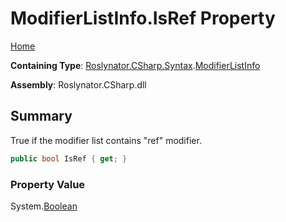 # ModifierListInfo\.IsRef Property <a name="_Top"></a>

[Home](../../../../../README.md)

**Containing Type**: [Roslynator.CSharp.Syntax](../../README.md#_Top)\.[ModifierListInfo](../README.md#_Top)

**Assembly**: Roslynator\.CSharp\.dll

## Summary

True if the modifier list contains "ref" modifier\.

```csharp
public bool IsRef { get; }
```

### Property Value

System\.[Boolean](https://docs.microsoft.com/en-us/dotnet/api/system.boolean)


